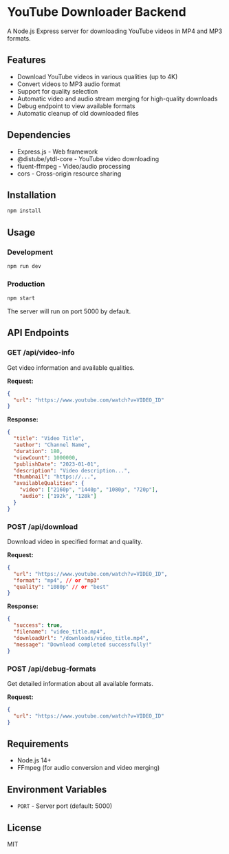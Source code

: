 # YouTube Downloader Backend

A Node.js Express server for downloading YouTube videos in MP4 and MP3 formats.

## Features

- Download YouTube videos in various qualities (up to 4K)
- Convert videos to MP3 audio format
- Support for quality selection
- Automatic video and audio stream merging for high-quality downloads
- Debug endpoint to view available formats
- Automatic cleanup of old downloaded files

## Dependencies

- Express.js - Web framework
- @distube/ytdl-core - YouTube video downloading
- fluent-ffmpeg - Video/audio processing
- cors - Cross-origin resource sharing

## Installation

```bash
npm install
```

## Usage

### Development
```bash
npm run dev
```

### Production
```bash
npm start
```

The server will run on port 5000 by default.

## API Endpoints

### GET /api/video-info
Get video information and available qualities.

**Request:**
```json
{
  "url": "https://www.youtube.com/watch?v=VIDEO_ID"
}
```

**Response:**
```json
{
  "title": "Video Title",
  "author": "Channel Name",
  "duration": 180,
  "viewCount": 1000000,
  "publishDate": "2023-01-01",
  "description": "Video description...",
  "thumbnail": "https://...",
  "availableQualities": {
    "video": ["2160p", "1440p", "1080p", "720p"],
    "audio": ["192k", "128k"]
  }
}
```

### POST /api/download
Download video in specified format and quality.

**Request:**
```json
{
  "url": "https://www.youtube.com/watch?v=VIDEO_ID",
  "format": "mp4", // or "mp3"
  "quality": "1080p" // or "best"
}
```

**Response:**
```json
{
  "success": true,
  "filename": "video_title.mp4",
  "downloadUrl": "/downloads/video_title.mp4",
  "message": "Download completed successfully!"
}
```

### POST /api/debug-formats
Get detailed information about all available formats.

**Request:**
```json
{
  "url": "https://www.youtube.com/watch?v=VIDEO_ID"
}
```

## Requirements

- Node.js 14+
- FFmpeg (for audio conversion and video merging)

## Environment Variables

- `PORT` - Server port (default: 5000)

## License

MIT
